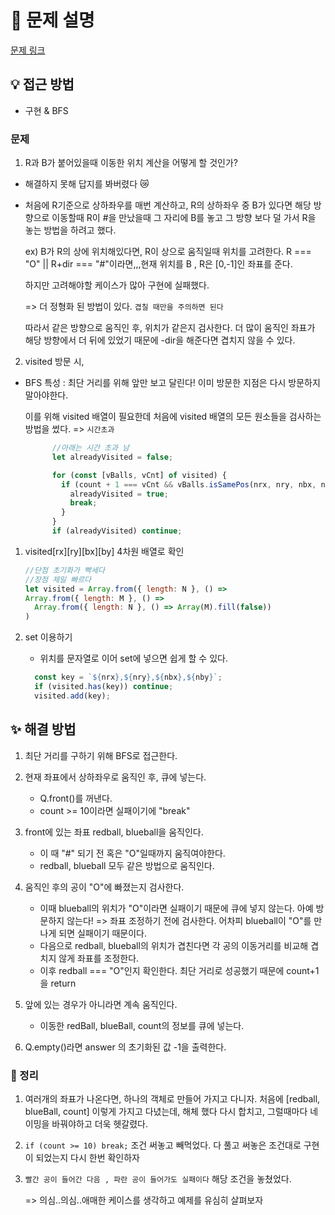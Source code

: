 # 📌 문제 설명

[문제 링크](https://www.acmicpc.net/problem/13460)

## 💡 접근 방법

- 구현 & BFS

### 문제

1. R과 B가 붙어있을때 이동한 위치 계산을 어떻게 할 것인가?

- 해결하지 못해 답지를 봐버렸다 😿

- 처음에 R기준으로 상하좌우를 매번 계산하고, R의 상하좌우 중 B가 있다면 해당 방향으로 이동할때 R이 #을 만났을때 그 자리에 B를 놓고 그 방향 보다 덜 가서 R을 놓는 방법을 하려고 했다.

  ex) B가 R의 상에 위치해있다면, R이 상으로 움직일때 위치를 고려한다. R === "O" || R+dir === "#"이라면,,,현재 위치를 B , R은 [0,-1]인 좌표를 준다.

  하지만 고려해야할 케이스가 많아 구현에 실패했다.

  => 더 정형화 된 방법이 있다. `겹칠 때만을 주의하면 된다`

  따라서 같은 방향으로 움직인 후, 위치가 같은지 검사한다.
  더 많이 움직인 좌표가 해당 방향에서 더 뒤에 있었기 때문에 -dir을 해준다면 겹치지 않을 수 있다.

2. visited 방문 시,

- BFS 특성 :
  최단 거리를 위해 앞만 보고 달린다! 이미 방문한 지점은 다시 방문하지 말아야한다.

  이를 위해 visited 배열이 필요한데 처음에 visited 배열의 모든 원소들을 검사하는 방법을 썼다.
  => `시간초과`

  ```js
        //아래는 시간 초과 남
        let alreadyVisited = false;

        for (const [vBalls, vCnt] of visited) {
          if (count + 1 === vCnt && vBalls.isSamePos(nrx, nry, nbx, nby)){
            alreadyVisited = true;
            break;
          }
        }
        if (alreadyVisited) continue;
  ```

1. visited[rx][ry][bx][by] 4차원 배열로 확인

   ```js
   //단점 초기화가 빡세다
   //장점 제일 빠르다
   let visited = Array.from({ length: N }, () =>
   Array.from({ length: M }, () =>
     Array.from({ length: N }, () => Array(M).fill(false))
   )
   ```

2. set 이용하기

   - 위치를 문자열로 이어 set에 넣으면 쉽게 할 수 있다.

   ```js
     const key = `${nrx},${nry},${nbx},${nby}`;
     if (visited.has(key)) continue;
     visited.add(key);
   ```

## ✨ 해결 방법

1. 최단 거리를 구하기 위해 BFS로 접근한다.
2. 현재 좌표에서 상하좌우로 움직인 후, 큐에 넣는다.

   - Q.front()를 꺼낸다.
   - count >= 10이라면 실패이기에 "break"

3. front에 있는 좌표 redball, blueball을 움직인다.

   - 이 때 "#" 되기 전 혹은 "O"일때까지 움직여야한다.
   - redball, blueball 모두 같은 방법으로 움직인다.

4. 움직인 후의 공이 "O"에 빠졌는지 검사한다.

   - 이때 blueball의 위치가 "O"이라면 실패이기 때문에 큐에 넣지 않는다. 아예 방문하지 않는다!
     => 좌표 조정하기 전에 검사한다. 어차피 blueball이 "O"를 만나게 되면 실패이기 때문이다.
   - 다음으로 redball, blueball의 위치가 겹친다면 각 공의 이동거리를 비교해 겹치지 않게 좌표를 조정한다.
   - 이후 redball === "O"인지 확인한다. 최단 거리로 성공했기 때문에 count+1을 return

5. 앞에 있는 경우가 아니라면 계속 움직인다.

   - 이동한 redBall, blueBall, count의 정보를 큐에 넣는다.

6. Q.empty()라면 answer 의 초기화된 값 -1을 출력한다.

### 📌 정리

1. 여러개의 좌표가 나온다면, 하나의 객체로 만들어 가지고 다니자.
   처음에 [redball, blueBall, count] 이렇게 가지고 다녔는데, 해체 했다 다시 합치고, 그럴때마다 네이밍을 바꿔야하고 더욱 헷갈렸다.

2. `if (count >= 10) break;` 조건 써놓고 빼먹었다. 다 풀고 써놓은 조건대로 구현이 되었는지 다시 한번 확인하자

3. `빨간 공이 들어간 다음 , 파란 공이 들어가도 실패이다` 해당 조건을 놓쳤었다.

   => 의심..의심..애매한 케이스를 생각하고 예제를 유심히 살펴보자
